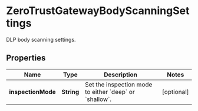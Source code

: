 

# ZeroTrustGatewayBodyScanningSettings

DLP body scanning settings.

## Properties

| Name | Type | Description | Notes |
|------------ | ------------- | ------------- | -------------|
|**inspectionMode** | **String** | Set the inspection mode to either &#x60;deep&#x60; or &#x60;shallow&#x60;. |  [optional] |



